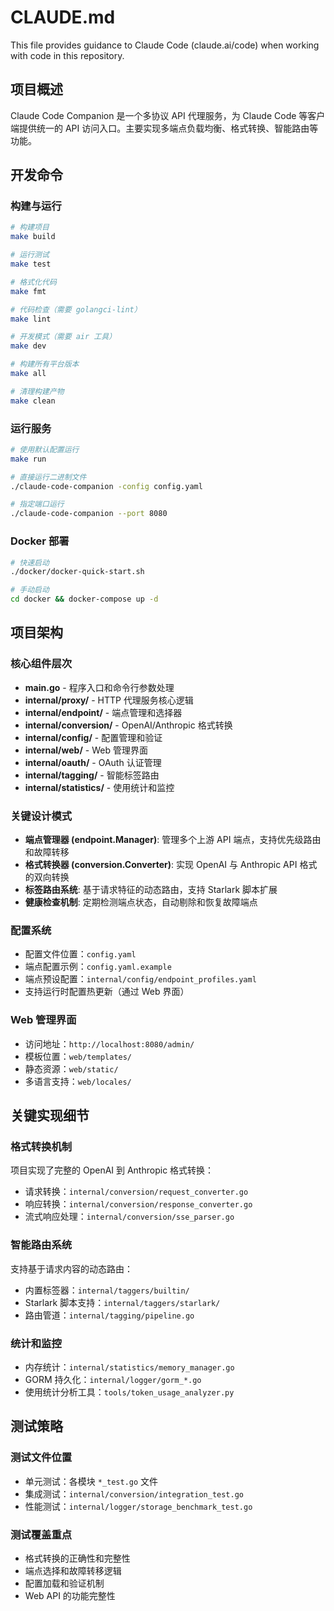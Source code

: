 # CLAUDE.md

This file provides guidance to Claude Code (claude.ai/code) when working with code in this repository.

## 项目概述

Claude Code Companion 是一个多协议 API 代理服务，为 Claude Code 等客户端提供统一的 API 访问入口。主要实现多端点负载均衡、格式转换、智能路由等功能。

## 开发命令

### 构建与运行
```bash
# 构建项目
make build

# 运行测试
make test

# 格式化代码
make fmt

# 代码检查（需要 golangci-lint）
make lint

# 开发模式（需要 air 工具）
make dev

# 构建所有平台版本
make all

# 清理构建产物
make clean
```

### 运行服务
```bash
# 使用默认配置运行
make run

# 直接运行二进制文件
./claude-code-companion -config config.yaml

# 指定端口运行
./claude-code-companion --port 8080
```

### Docker 部署
```bash
# 快速启动
./docker/docker-quick-start.sh

# 手动启动
cd docker && docker-compose up -d
```

## 项目架构

### 核心组件层次
- **main.go** - 程序入口和命令行参数处理
- **internal/proxy/** - HTTP 代理服务核心逻辑
- **internal/endpoint/** - 端点管理和选择器
- **internal/conversion/** - OpenAI/Anthropic 格式转换
- **internal/config/** - 配置管理和验证
- **internal/web/** - Web 管理界面
- **internal/oauth/** - OAuth 认证管理
- **internal/tagging/** - 智能标签路由
- **internal/statistics/** - 使用统计和监控

### 关键设计模式
- **端点管理器 (endpoint.Manager)**: 管理多个上游 API 端点，支持优先级路由和故障转移
- **格式转换器 (conversion.Converter)**: 实现 OpenAI 与 Anthropic API 格式的双向转换
- **标签路由系统**: 基于请求特征的动态路由，支持 Starlark 脚本扩展
- **健康检查机制**: 定期检测端点状态，自动剔除和恢复故障端点

### 配置系统
- 配置文件位置：`config.yaml`
- 端点配置示例：`config.yaml.example`
- 端点预设配置：`internal/config/endpoint_profiles.yaml`
- 支持运行时配置热更新（通过 Web 界面）

### Web 管理界面
- 访问地址：`http://localhost:8080/admin/`
- 模板位置：`web/templates/`
- 静态资源：`web/static/`
- 多语言支持：`web/locales/`

## 关键实现细节

### 格式转换机制
项目实现了完整的 OpenAI 到 Anthropic 格式转换：
- 请求转换：`internal/conversion/request_converter.go`
- 响应转换：`internal/conversion/response_converter.go`
- 流式响应处理：`internal/conversion/sse_parser.go`

### 智能路由系统
支持基于请求内容的动态路由：
- 内置标签器：`internal/taggers/builtin/`
- Starlark 脚本支持：`internal/taggers/starlark/`
- 路由管道：`internal/tagging/pipeline.go`

### 统计和监控
- 内存统计：`internal/statistics/memory_manager.go`
- GORM 持久化：`internal/logger/gorm_*.go`
- 使用统计分析工具：`tools/token_usage_analyzer.py`

## 测试策略

### 测试文件位置
- 单元测试：各模块 `*_test.go` 文件
- 集成测试：`internal/conversion/integration_test.go`
- 性能测试：`internal/logger/storage_benchmark_test.go`

### 测试覆盖重点
- 格式转换的正确性和完整性
- 端点选择和故障转移逻辑
- 配置加载和验证机制
- Web API 的功能完整性
